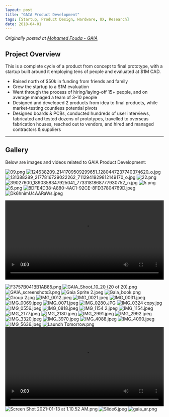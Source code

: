```yaml
---
layout: post
title: "GAIA Product Development"
tags: [Startup, Product Design, Hardware, UX, Research]
date: 2018-04-01
---
```

*Originally posted at [Mohamed Fouda - GAIA](https://sites.google.com/view/mohamed-fouda/experience/gaia)*

## Project Overview
This is a complete cycle of a product from concept to final prototype, with a startup built around it employing tens of people and evaluated at $1M CAD.

- Raised north of $50k in funding from friends and family
- Grew the startup to a $1M evaluation
- Went through the process of hiring/laying-off 15+ people, and on average managed a team of 3–10 people
- Designed and developed 2 products from idea to final products, while market-testing countless potential pivots
- Designed boards & PCBs, conducted hundreds of user interviews, fabricated and tested dozens of prototypes, travelled to overseas fabrication houses, reached out to vendors, and hired and managed contractors & suppliers

---

## Gallery

Below are images and videos related to GAIA Product Development:

![09.png](/images/GAIA/09.png)
![124638209_2141709509299651_1280447237740374620_o.jpg](/images/GAIA/124638209_2141709509299651_1280447237740374620_o.jpg)
![131388289_2177816729022262_7112941929812149170_o.jpg](/images/GAIA/131388289_2177816729022262_7112941929812149170_o.jpg)
![22.png](/images/GAIA/22.png)
![39027600_1890358347925041_7733181868777930752_n.jpg](/images/GAIA/39027600_1890358347925041_7733181868777930752_n.jpg)
![5.png](/images/GAIA/5.png)
![6.png](/images/GAIA/6.png)
![8DFE4D38-A880-4AC1-92CE-8FD37804769D.jpeg](/images/GAIA/8DFE4D38-A880-4AC1-92CE-8FD37804769D.jpeg)
![Dk6hnimU4AARaWs.jpeg](/images/GAIA/Dk6hnimU4AARaWs.jpeg)

<video controls src="/images/GAIA/Draf_kickstarter V7.mp4" width="100%"></video>

![F3757B041BB1AB85.png](/images/GAIA/F3757B041BB1AB85.png)
![GAIA_Shoot_10_20 (20 of 20).png](/images/GAIA/GAIA_Shoot_10_20%20(20%20of%2020).png)
![GAIA_screenshots3.png](/images/GAIA/GAIA_screenshots3.png)
![Gaia Sprite 2.jpeg](/images/GAIA/Gaia%20Sprite%202.jpeg)
![Gaia_book.png](/images/GAIA/Gaia_book.png)
![Group 2.jpg](/images/GAIA/Group%202.jpg)
![IMG_0012.jpeg](/images/GAIA/IMG_0012.jpeg)
![IMG_0021.jpeg](/images/GAIA/IMG_0021.jpeg)
![IMG_0031.jpeg](/images/GAIA/IMG_0031.jpeg)
![IMG_0069.jpeg](/images/GAIA/IMG_0069.jpeg)
![IMG_0071.jpeg](/images/GAIA/IMG_0071.jpeg)
![IMG_0280.JPG](/images/GAIA/IMG_0280.JPG)
![IMG_0324 copy.jpg](/images/GAIA/IMG_0324%20copy.jpg)
![IMG_0556.jpeg](/images/GAIA/IMG_0556.jpeg)
![IMG_0818.jpeg](/images/GAIA/IMG_0818.jpeg)
![IMG_1154 2.jpeg](/images/GAIA/IMG_1154%202.jpeg)
![IMG_1154.jpeg](/images/GAIA/IMG_1154.jpeg)
![IMG_2177.jpeg](/images/GAIA/IMG_2177.jpeg)
![IMG_2180.jpeg](/images/GAIA/IMG_2180.jpeg)
![IMG_2991.jpeg](/images/GAIA/IMG_2991.jpeg)
![IMG_2992.jpeg](/images/GAIA/IMG_2992.jpeg)
![IMG_3320.jpeg](/images/GAIA/IMG_3320.jpeg)
![IMG_3970.jpeg](/images/GAIA/IMG_3970.jpeg)
![IMG_4088.jpeg](/images/GAIA/IMG_4088.jpeg)
![IMG_4090.jpeg](/images/GAIA/IMG_4090.jpeg)
![IMG_5636.jpeg](/images/GAIA/IMG_5636.jpeg)
![Launch Tomorrow.png](/images/GAIA/Launch%20Tomorrow.png)
<video controls src="/images/GAIA/Video_2_DRAFT_V3.mp4" width="100%"></video>
![Screen Shot 2021-01-13 at 1.10.52 AM.png](/images/GAIA/Screen%20Shot%202021-01-13%20at%201.10.52%20AM.png)
![Slide6.jpeg](/images/GAIA/Slide6.jpeg)
![gaia_ar.png](/images/GAIA/gaia_ar.png)
